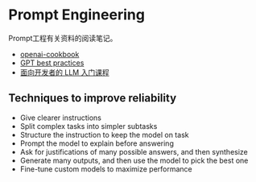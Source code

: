 # Prompt Engineering

Prompt工程有关资料的阅读笔记。

*   [openai-cookbook](https://github.com/openai/openai-cookbook)
*   [GPT best practices](https://platform.openai.com/docs/guides/gpt-best-practices)
*   [面向开发者的 LLM 入门课程](https://datawhalechina.github.io/prompt-engineering-for-developers/#/)

## Techniques to improve reliability

+ Give clearer instructions
+ Split complex tasks into simpler subtasks
+ Structure the instruction to keep the model on task
+ Prompt the model to explain before answering
+ Ask for justifications of many possible answers, and then synthesize
+ Generate many outputs, and then use the model to pick the best one
+ Fine-tune custom models to maximize performance

